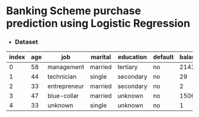 # Banking Scheme purchase prediction using Logistic Regression

- ### Dataset

|index|age|job|marital|education|default|balance|housing|loan|contact|day|month|duration|campaign|pdays|previous|poutcome|y|
|---|---|---|---|---|---|---|---|---|---|---|---|---|---|---|---|---|---|
|0|58|management|married|tertiary|no|2143|yes|no|unknown|5|may|261|1|-1|0|unknown|no|
|1|44|technician|single|secondary|no|29|yes|no|unknown|5|may|151|1|-1|0|unknown|no|
|2|33|entrepreneur|married|secondary|no|2|yes|yes|unknown|5|may|76|1|-1|0|unknown|no|
|3|47|blue-collar|married|unknown|no|1506|yes|no|unknown|5|may|92|1|-1|0|unknown|no|
|4|33|unknown|single|unknown|no|1|no|no|unknown|5|may|198|1|-1|0|unknown|no|
